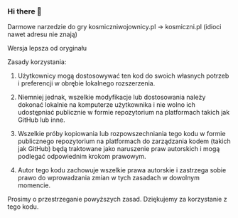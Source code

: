 ### Hi there 👋

Darmowe narzedzie do gry kosmiczniwojownicy.pl -> kosmiczni.pl (idioci nawet adresu nie znają)

Wersja lepsza od oryginału

Zasady korzystania:

1. Użytkownicy mogą dostosowywać ten kod do swoich własnych potrzeb i preferencji w obrębie lokalnego rozszerzenia.

2. Niemniej jednak, wszelkie modyfikacje lub dostosowania należy dokonać lokalnie na komputerze użytkownika i nie wolno ich udostępniać publicznie w formie repozytorium na platformach takich jak GitHub lub inne.

3. Wszelkie próby kopiowania lub rozpowszechniania tego kodu w formie publicznego repozytorium na platformach do zarządzania kodem (takich jak GitHub) będą traktowane jako naruszenie praw autorskich i mogą podlegać odpowiednim krokom prawowym.

4. Autor tego kodu zachowuje wszelkie prawa autorskie i zastrzega sobie prawo do wprowadzania zmian w tych zasadach w dowolnym momencie.

Prosimy o przestrzeganie powyższych zasad. Dziękujemy za korzystanie z tego kodu.
